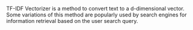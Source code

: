 TF-IDF Vectorizer is a method to convert text to a d-dimensional vector. Some variations of this method are popularly used by search engines for information retrieval based on the user search query.


